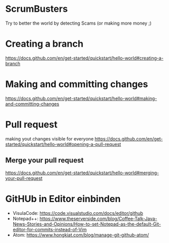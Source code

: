 # ScrumBusters
Try to better the world by detecting Scams (or making more money ;)

# Creating a branch
https://docs.github.com/en/get-started/quickstart/hello-world#creating-a-branch

# Making and committing changes
https://docs.github.com/en/get-started/quickstart/hello-world#making-and-committing-changes

# Pull request
making yout changes visible for everyone
https://docs.github.com/en/get-started/quickstart/hello-world#opening-a-pull-request

## Merge your pull request
https://docs.github.com/en/get-started/quickstart/hello-world#merging-your-pull-request

# GitHUb in Editor einbinden
- VisulaCode: https://code.visualstudio.com/docs/editor/github
- Notepad++: https://www.theserverside.com/blog/Coffee-Talk-Java-News-Stories-and-Opinions/How-to-set-Notepad-as-the-default-Git-editor-for-commits-instead-of-Vim
- Atom: https://www.hongkiat.com/blog/manage-git-github-atom/
